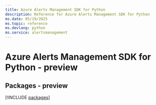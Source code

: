 ```yaml
---
title: Azure Alerts Management SDK for Python
description: Reference for Azure Alerts Management SDK for Python
ms.date: 05/19/2025
ms.topic: reference
ms.devlang: python
ms.service: alertsmanagement
---
```

# Azure Alerts Management SDK for Python - preview
## Packages - preview
[!INCLUDE [packages](alerts-management-index.md)]